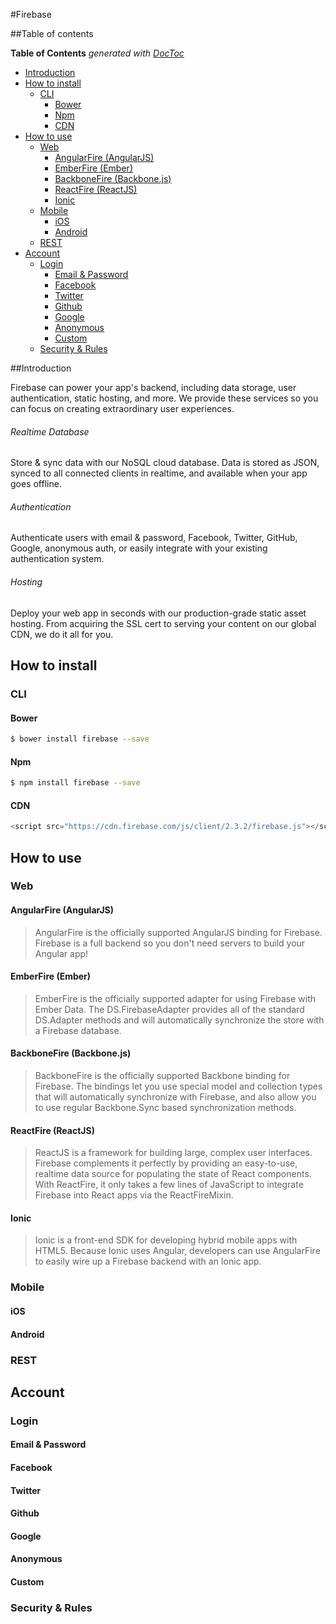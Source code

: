 #Firebase

##Table of contents
<!-- START doctoc generated TOC please keep comment here to allow auto update -->
<!-- DON'T EDIT THIS SECTION, INSTEAD RE-RUN doctoc TO UPDATE -->
**Table of Contents**  *generated with [DocToc](https://github.com/thlorenz/doctoc)*

- [Introduction](#introduction)
- [How to install](#how-to-install)
  - [CLI](#cli)
    - [Bower](#bower)
    - [Npm](#npm)
    - [CDN](#cdn)
- [How to use](#how-to-use)
  - [Web](#web)
    - [AngularFire (AngularJS)](#angularfire-angularjs)
    - [EmberFire (Ember)](#emberfire-ember)
    - [BackboneFire (Backbone.js)](#backbonefire-backbonejs)
    - [ReactFire (ReactJS)](#reactfire-reactjs)
    - [Ionic](#ionic)
  - [Mobile](#mobile)
    - [iOS](#ios)
    - [Android](#android)
  - [REST](#rest)
- [Account](#account)
  - [Login](#login)
    - [Email & Password](#email-&-password)
    - [Facebook](#facebook)
    - [Twitter](#twitter)
    - [Github](#github)
    - [Google](#google)
    - [Anonymous](#anonymous)
    - [Custom](#custom)
  - [Security & Rules](#security-&-rules)

<!-- END doctoc generated TOC please keep comment here to allow auto update -->
##Introduction

Firebase can power your app's backend, including data storage, user authentication, static hosting, and more. We provide these services so you can focus on creating extraordinary user experiences.

###### Realtime Database
Store & sync data with our NoSQL cloud database. Data is stored as JSON, synced to all connected clients in realtime, and available when your app goes offline.

###### Authentication
Authenticate users with email & password, Facebook, Twitter, GitHub, Google, anonymous auth, or easily integrate with your existing authentication system.

###### Hosting
Deploy your web app in seconds with our production-grade static asset hosting. From acquiring the SSL cert to serving your content on our global CDN, we do it all for you.

## How to install

### CLI

#### Bower

```bash
$ bower install firebase --save
```

#### Npm
```bash
$ npm install firebase --save
```

#### CDN
```javascript
<script src="https://cdn.firebase.com/js/client/2.3.2/firebase.js"></script>
```

## How to use

### Web

#### AngularFire (AngularJS)

> AngularFire is the officially supported AngularJS binding for Firebase. Firebase is a full backend so you don't need servers to build your Angular app!

#### EmberFire (Ember)

> EmberFire is the officially supported adapter for using Firebase with Ember Data. The DS.FirebaseAdapter provides all of the standard DS.Adapter methods and will automatically synchronize the store with a Firebase database.

#### BackboneFire (Backbone.js)

> BackboneFire is the officially supported Backbone binding for Firebase. The bindings let you use special model and collection types that will automatically synchronize with Firebase, and also allow you to use regular Backbone.Sync based synchronization methods.

#### ReactFire (ReactJS)

> ReactJS is a framework for building large, complex user interfaces. Firebase complements it perfectly by providing an easy-to-use, realtime data source for populating the state of React components. With ReactFire, it only takes a few lines of JavaScript to integrate Firebase into React apps via the ReactFireMixin.

#### Ionic

> Ionic is a front-end SDK for developing hybrid mobile apps with HTML5. Because Ionic uses Angular, developers can use AngularFire to easily wire up a Firebase backend with an Ionic app.

### Mobile

#### iOS

#### Android

### REST

## Account

### Login

#### Email & Password

#### Facebook

#### Twitter

#### Github

#### Google

#### Anonymous

#### Custom

### Security & Rules
